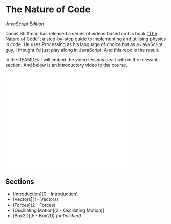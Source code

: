 # The Nature of Code
_JavaScript Edition_

Daniel Shiffman has released a series of videos based on his book ["The Nature of Code"](http://natureofcode.com/); a step-by-step guide to implementing and utilising physics in code. He uses Processing as his language of choice but as a JavaScript guy, I thought I'd just play along in JavaScript. And this repo is the result.

In the REAMDEs I will embed the video lessons dealt with in the relevant section. And below is an introductory video to the course.

<iframe src="//player.vimeo.com/video/58388167" width="400" height="300" frameborder="0" webkitallowfullscreen mozallowfullscreen allowfullscreen></iframe>

## Sections
- [Introduction](0 - Introduction)
- [Vectors](1 - Vectors)
- [Forces](2 - Forces)
- [Oscillating Motion](3 - Oscillating Motion)]
- [Box2D](5 - Box2D) _(unfinished)_
